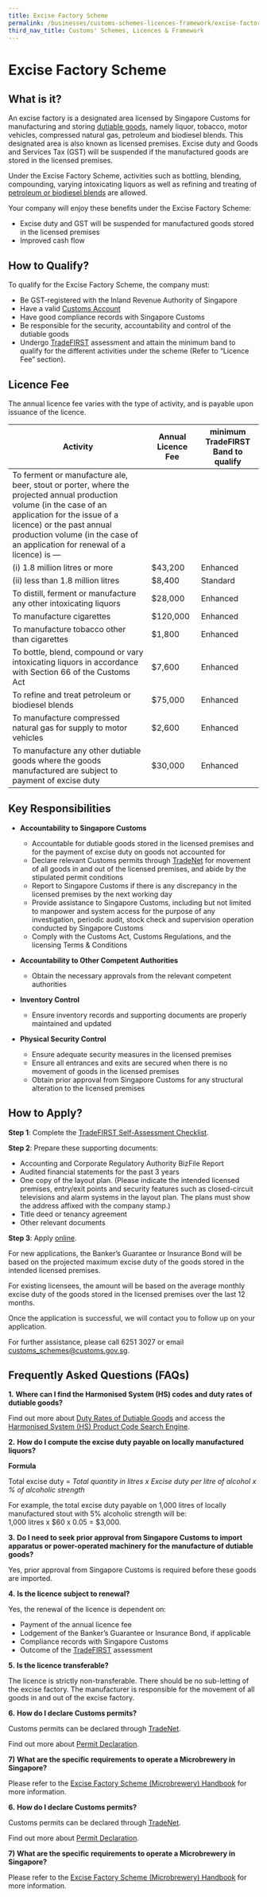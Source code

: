 ```yaml
---
title: Excise Factory Scheme
permalink: /businesses/customs-schemes-licences-framework/excise-factory-scheme
third_nav_title: Customs' Schemes, Licences & Framework
---
```


# Excise Factory Scheme

## What is it?

An excise factory is a designated area licensed by Singapore Customs for manufacturing and storing  [dutiable goods](https://www.customs.gov.sg/businesses/valuation-duties-taxes--fees/duties-and-dutiable-goods), namely liquor, tobacco, motor vehicles, compressed natural gas, petroleum and biodiesel blends. This designated area is also known as licensed premises. Excise duty and Goods and Services Tax (GST) will be suspended if the manufactured goods are stored in the licensed premises.

Under the Excise Factory Scheme, activities such as bottling, blending, compounding, varying intoxicating liquors as well as refining and treating of  [petroleum or biodiesel blends](https://www.customs.gov.sg/businesses/customs-schemes-licences-framework/petroleum-licences)  are allowed.

Your company will enjoy these benefits under the Excise Factory Scheme:

-   Excise duty and GST will be suspended for manufactured goods stored in the licensed premises
-   Improved cash flow

## How to Qualify?

To qualify for the Excise Factory Scheme, the company must:

-   Be GST-registered with the Inland Revenue Authority of Singapore
-   Have a valid  [Customs Account](https://www.customs.gov.sg/businesses/registering-to-trade/registration-procedures/activate-customs-account)
-   Have good compliance records with Singapore Customs
-   Be responsible for the security, accountability and control of the dutiable goods
-   Undergo  [TradeFIRST](https://www.customs.gov.sg/businesses/customs-schemes-licences-framework/tradefirst) assessment and attain the minimum band to qualify for the different activities under the scheme (Refer to “Licence Fee” section).

## Licence Fee

The annual licence fee varies with the type of activity, and is payable upon issuance of the licence.

| Activity | Annual Licence Fee | minimum TradeFIRST Band to qualify |
|----------|--------------------|------------------------------------|
| To ferment or manufacture ale, beer, stout or porter, where the projected annual production volume (in the case of an application for the issue of a licence) or the past annual production volume (in the case of an application for renewal of a licence) is — |  |
| (i) 1.8 million litres or more | $43,200 | Enhanced |
| (ii) less than 1.8 million litres | $8,400 | Standard |
| To distill, ferment or manufacture any other intoxicating liquors | $28,000 | Enhanced |
| To manufacture cigarettes | $120,000 | Enhanced |
| To manufacture tobacco other than cigarettes | $1,800 | Enhanced | 
| To bottle, blend, compound or vary intoxicating liquors in accordance with Section 66 of the Customs Act | $7,600 | Enhanced |
| To refine and treat petroleum or biodiesel blends | $75,000 | Enhanced |
| To manufacture compressed natural gas for supply to motor vehicles | $2,600 | Enhanced |
| To manufacture any other dutiable goods where the goods manufactured are subject to payment of excise duty | $30,000 | Enhanced |


## Key Responsibilities

-   **Accountability to Singapore Customs**
    
    -   Accountable for dutiable goods stored in the licensed premises and for the payment of excise duty on goods not accounted for
    -   Declare relevant Customs permits through  [TradeNet](https://www.customs.gov.sg/about-us/national-single-window/tradenet) for movement of all goods in and out of the licensed premises, and abide by the stipulated permit conditions
    -   Report to Singapore Customs if there is any discrepancy in the licensed premises by the next working day
    -   Provide assistance to Singapore Customs, including but not limited to manpower and system access for the purpose of any investigation, periodic audit, stock check and supervision operation conducted by Singapore Customs
    -   Comply with the Customs Act, Customs Regulations, and the licensing Terms & Conditions

-   **Accountability to Other Competent Authorities**
    -   Obtain the necessary approvals from the relevant competent authorities

-   **Inventory Control**
    -   Ensure inventory records and supporting documents are properly maintained and updated

-   **Physical Security Control**
    -   Ensure adequate security measures in the licensed premises
    -   Ensure all entrances and exits are secured when there is no movement of goods in the licensed premises
    -   Obtain prior approval from Singapore Customs for any structural alteration to the licensed premises

## How to Apply?

**Step 1**: Complete the  [TradeFIRST Self-Assessment Checklist](https://www.customs.gov.sg/-/media/tradefirst-selfassessment-checklist-approved-31may2019.xlsx?la=en&hash=ED74065B31B86785B1F625E9D4DBCE2AFFF77DF7).

**Step 2**: Prepare these supporting documents:

-   Accounting and Corporate Regulatory Authority BizFile Report
-   Audited financial statements for the past 3 years
-   One copy of the layout plan. (Please indicate the intended licensed premises, entry/exit points and security features such as closed-circuit televisions and alarm systems in the layout plan. The plans must show the address affixed with the company stamp.)
-   Title deed or tenancy agreement
-   Other relevant documents

**Step 3**: Apply  [online](http://eservices.customs.gov.sg/scripts/customs/whselic/WHS1_Form.asp).

For new applications, the Banker’s Guarantee or Insurance Bond will be based on the projected maximum excise duty of the goods stored in the intended licensed premises.

For existing licensees, the amount will be based on the average monthly excise duty of the goods stored in the licensed premises over the last 12 months.

Once the application is successful, we will contact you to follow up on your application.

For further assistance, please call 6251 3027 or email  [customs_schemes@customs.gov.sg](mailto:customs_schemes@customs.gov.sg).

## Frequently Asked Questions (FAQs)

**1.** **Where can I find the Harmonised System (HS) codes and duty rates of dutiable goods?**

Find out more about  [Duty Rates of Dutiable Goods](https://www.customs.gov.sg/businesses/valuation-duties-taxes--fees/duties-and-dutiable-goods/list-of-dutiable-goods) and access the  [Harmonised System (HS) Product Code Search Engine](https://www.tradenet.gov.sg/tradenet/portlets/search/searchHSCA/searchInitHSCA.do).

**2.** **How do I compute the excise duty payable on locally manufactured liquors?**

**Formula**

Total excise duty = *Total quantity in litres x Excise duty per litre of alcohol x % of alcoholic strength*

For example, the total excise duty payable on 1,000 litres of locally manufactured stout with 5% alcoholic strength will be:  
1,000 litres x $60 x 0.05 = $3,000.

**3.** **Do I need to seek prior approval from Singapore Customs to import apparatus or power-operated machinery for the manufacture of dutiable goods?**

Yes, prior approval from Singapore Customs is required before these goods are imported.

**4.** **Is the licence subject to renewal?**

Yes, the renewal of the licence is dependent on:

-   Payment of the annual licence fee
-   Lodgement of the Banker’s Guarantee or Insurance Bond, if applicable
-   Compliance records with Singapore Customs
-   Outcome of the  [TradeFIRST](https://www.customs.gov.sg/businesses/customs-schemes-licences-framework/tradefirst) assessment

**5.** **Is the licence transferable?**

The licence is strictly non-transferable. There should be no sub-letting of the excise factory. The manufacturer is responsible for the movement of all goods in and out of the excise factory.

**6.** **How do I declare Customs permits?**

Customs permits can be declared through  [TradeNet](https://www.customs.gov.sg/about-us/national-single-window/tradenet).

Find out more about  [Permit Declaration](https://www.customs.gov.sg/businesses/registering-to-trade/quick-guide-on-registration-matters).

**7)** **What are the specific requirements to operate a Microbrewery in Singapore?**

Please refer to the  [Excise Factory Scheme (Microbrewery) Handbook](https://www.customs.gov.sg/-/media/20191202-excise-factory-scheme-microbrewery-handbook-fourth-ed.pdf?la=en&hash=2C1D3B2F761BA1F6E7F9EB22920152D11EAE0ED9)  for more information.

**6.** **How do I declare Customs permits?**

Customs permits can be declared through  [TradeNet](https://www.customs.gov.sg/about-us/national-single-window/tradenet).

Find out more about  [Permit Declaration](https://www.customs.gov.sg/businesses/registering-to-trade/quick-guide-on-registration-matters).

**7)** **What are the specific requirements to operate a Microbrewery in Singapore?**

Please refer to the  [Excise Factory Scheme (Microbrewery) Handbook](https://www.customs.gov.sg/-/media/20191202-excise-factory-scheme-microbrewery-handbook-fourth-ed.pdf?la=en&hash=2C1D3B2F761BA1F6E7F9EB22920152D11EAE0ED9)  for more information.
